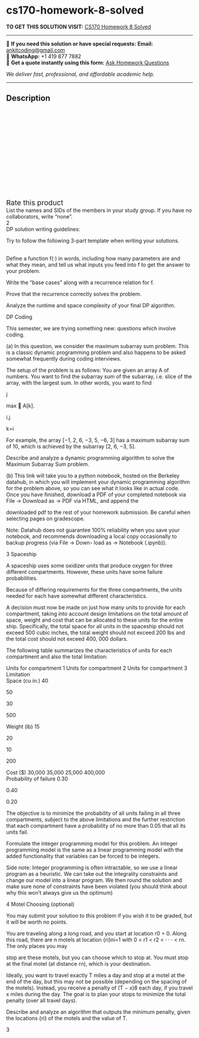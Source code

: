 # cs170-homework-8-solved
**TO GET THIS SOLUTION VISIT:** [CS170 Homework 8 Solved](https://www.ankitcodinghub.com/product/cs170-homework-8-solved/)


---

📩 **If you need this solution or have special requests:** **Email:** ankitcoding@gmail.com  
📱 **WhatsApp:** +1 419 877 7882  
📄 **Get a quote instantly using this form:** [Ask Homework Questions](https://www.ankitcodinghub.com/services/ask-homework-questions/)

*We deliver fast, professional, and affordable academic help.*

---

<h2>Description</h2>



<div class="kk-star-ratings kksr-auto kksr-align-center kksr-valign-top" data-payload="{&quot;align&quot;:&quot;center&quot;,&quot;id&quot;:&quot;96676&quot;,&quot;slug&quot;:&quot;default&quot;,&quot;valign&quot;:&quot;top&quot;,&quot;ignore&quot;:&quot;&quot;,&quot;reference&quot;:&quot;auto&quot;,&quot;class&quot;:&quot;&quot;,&quot;count&quot;:&quot;0&quot;,&quot;legendonly&quot;:&quot;&quot;,&quot;readonly&quot;:&quot;&quot;,&quot;score&quot;:&quot;0&quot;,&quot;starsonly&quot;:&quot;&quot;,&quot;best&quot;:&quot;5&quot;,&quot;gap&quot;:&quot;4&quot;,&quot;greet&quot;:&quot;Rate this product&quot;,&quot;legend&quot;:&quot;0\/5 - (0 votes)&quot;,&quot;size&quot;:&quot;24&quot;,&quot;title&quot;:&quot;CS170 Homework 8 Solved&nbsp;&quot;,&quot;width&quot;:&quot;0&quot;,&quot;_legend&quot;:&quot;{score}\/{best} - ({count} {votes})&quot;,&quot;font_factor&quot;:&quot;1.25&quot;}">

<div class="kksr-stars">

<div class="kksr-stars-inactive">
            <div class="kksr-star" data-star="1" style="padding-right: 4px">


<div class="kksr-icon" style="width: 24px; height: 24px;"></div>
        </div>
            <div class="kksr-star" data-star="2" style="padding-right: 4px">


<div class="kksr-icon" style="width: 24px; height: 24px;"></div>
        </div>
            <div class="kksr-star" data-star="3" style="padding-right: 4px">


<div class="kksr-icon" style="width: 24px; height: 24px;"></div>
        </div>
            <div class="kksr-star" data-star="4" style="padding-right: 4px">


<div class="kksr-icon" style="width: 24px; height: 24px;"></div>
        </div>
            <div class="kksr-star" data-star="5" style="padding-right: 4px">


<div class="kksr-icon" style="width: 24px; height: 24px;"></div>
        </div>
    </div>

<div class="kksr-stars-active" style="width: 0px;">
            <div class="kksr-star" style="padding-right: 4px">


<div class="kksr-icon" style="width: 24px; height: 24px;"></div>
        </div>
            <div class="kksr-star" style="padding-right: 4px">


<div class="kksr-icon" style="width: 24px; height: 24px;"></div>
        </div>
            <div class="kksr-star" style="padding-right: 4px">


<div class="kksr-icon" style="width: 24px; height: 24px;"></div>
        </div>
            <div class="kksr-star" style="padding-right: 4px">


<div class="kksr-icon" style="width: 24px; height: 24px;"></div>
        </div>
            <div class="kksr-star" style="padding-right: 4px">


<div class="kksr-icon" style="width: 24px; height: 24px;"></div>
        </div>
    </div>
</div>


<div class="kksr-legend" style="font-size: 19.2px;">
            <span class="kksr-muted">Rate this product</span>
    </div>
    </div>
<div class="page" title="Page 1">
<div class="layoutArea">
<div class="column">
List the names and SIDs of the members in your study group. If you have no collaborators, write “none”.

</div>
</div>
<div class="layoutArea">
<div class="column">
2

</div>
</div>
<div class="layoutArea">
<div class="column">
DP solution writing guidelines:

Try to follow the following 3-part template when writing your solutions.

</div>
</div>
<div class="layoutArea">
<div class="column">
&nbsp;

</div>
<div class="column">
Define a function f(·) in words, including how many parameters are and what they mean, and tell us what inputs you feed into f to get the answer to your problem.

Write the “base cases” along with a recurrence relation for f.

Prove that the recurrence correctly solves the problem.

Analyze the runtime and space complexity of your final DP algorithm.

DP Coding

</div>
</div>
<div class="layoutArea">
<div class="column">
This semester, we are trying something new: questions which involve coding.

(a) In this question, we consider the maximum subarray sum problem. This is a classic dynamic programming problem and also happens to be asked somewhat frequently during coding interviews.

The setup of the problem is as follows: You are given an array A of numbers. You want to find the subarray sum of the subarray, i.e. slice of the array, with the largest sum. In other words, you want to find

j

max 􏰀 A[k].

i,j

k=i

For example, the array [−1, 2, 6, −3, 5, −6, 3] has a maximum subarray sum of 10, which is achieved by the subarray [2, 6, −3, 5].

Describe and analyze a dynamic programming algorithm to solve the Maximum Subarray Sum problem.

(b) This link will take you to a python notebook, hosted on the Berkeley datahub, in which you will implement your dynamic programming algorithm for the problem above, so you can see what it looks like in actual code. Once you have finished, download a PDF of your completed notebook via File → Download as → PDF via HTML, and append the

</div>
</div>
</div>
<div class="page" title="Page 2">
<div class="layoutArea">
<div class="column">
downloaded pdf to the rest of your homework submission. Be careful when selecting pages on gradescope.

Note: Datahub does not guarantee 100% reliability when you save your notebook, and recommends downloading a local copy occasionally to backup progress (via File → Down- load as → Notebook (.ipynb)).

3 Spaceship

A spaceship uses some oxidizer units that produce oxygen for three different compartments. However, these units have some failure probabilities.

Because of differing requirements for the three compartments, the units needed for each have somewhat different characteristics.

A decision must now be made on just how many units to provide for each compartment, taking into account design limitations on the total amount of space, weight and cost that can be allocated to these units for the entire ship. Specifically, the total space for all units in the spaceship should not exceed 500 cubic inches, the total weight should not exceed 200 lbs and the total cost should not exceed 400, 000 dollars.

The following table summarizes the characteristics of units for each compartment and also the total limitation:

</div>
</div>
<div class="layoutArea">
<div class="column">
Units for compartment 1 Units for compartment 2 Units for compartment 3 Limitation

</div>
<div class="column">
Space (cu in.) 40

50

30

500

</div>
<div class="column">
Weight (lb) 15

20

10

200

</div>
<div class="column">
Cost ($) 30,000 35,000 25,000 400,000

</div>
<div class="column">
Probability of failure 0.30

0.40

0.20

</div>
</div>
<div class="layoutArea">
<div class="column">
The objective is to minimize the probability of all units failing in all three compartments, subject to the above limitations and the further restriction that each compartment have a probability of no more than 0.05 that all its units fail.

Formulate the integer programming model for this problem. An integer programming model is the same as a linear programming model with the added functionality that variables can be forced to be integers.

Side note: Integer programming is often intractable, so we use a linear program as a heuristic. We can take out the integrality constraints and change our model into a linear program. We then round the solution and make sure none of constraints have been violated (you should think about why this won’t always give us the optimum)

4 Motel Choosing (optional)

You may submit your solution to this problem if you wish it to be graded, but it will be worth no points.

You are traveling along a long road, and you start at location r0 = 0. Along this road, there are n motels at location {ri}ni=1 with 0 &lt; r1 &lt; r2 &lt; · · · &lt; rn. The only places you may

</div>
</div>
</div>
<div class="page" title="Page 3">
<div class="layoutArea">
<div class="column">
stop are these motels, but you can choose which to stop at. You must stop at the final motel (at distance rn), which is your destination.

Ideally, you want to travel exactly T miles a day and stop at a motel at the end of the day, but this may not be possible (depending on the spacing of the motels). Instead, you receive a penalty of (T − x)8 each day, if you travel x miles during the day. The goal is to plan your stops to minimize the total penalty (over all travel days).

Describe and analyze an algorithm that outputs the minimum penalty, given the locations {ri} of the motels and the value of T.

</div>
</div>
<div class="layoutArea">
<div class="column">
3

</div>
</div>
</div>
